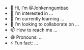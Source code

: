 - 👋 Hi, I’m @Johkenngumbao
- 👀 I’m interested in ...
- 🌱 I’m currently learning ...
- 💞️ I’m looking to collaborate on ...
- 📫 How to reach me ...
- 😄 Pronouns: ...
- ⚡ Fun fact: ...

<!---
Johkenngumbao/Johkenngumbao is a ✨ special ✨ repository because its `README.md` (this file) appears on your GitHub profile.
You can click the Preview link to take a look at your changes.
--->
